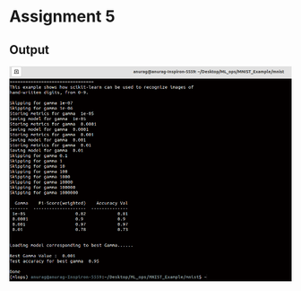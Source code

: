 # Assignment 5
## Output
![alt text](https://github.com/anurag-saraswat/MNIST_Example/blob/Assignment_5/mnist/Assignment_5_plot/Assignment5.png)
